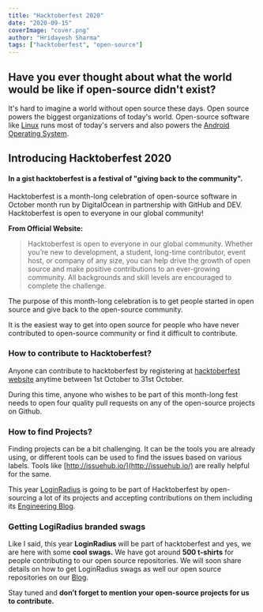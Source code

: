 ```yaml
---
title: "Hacktoberfest 2020"
date: "2020-09-15"
coverImage: "cover.png"
author: "Hridayesh Sharma"
tags: ["hacktoberfest", "open-source"]
---
```


## Have you ever thought about what the world would be like if open-source didn't exist?

It's hard to imagine a world without open source these days. Open source powers the biggest organizations of today's world. Open-source software like [Linux](https://en.wikipedia.org/wiki/Linux) runs most of today's servers and also powers the [Android Operating System](<https://en.wikipedia.org/wiki/Android_(operating_system)>).

## Introducing Hacktoberfest 2020

#### In a gist hacktoberfest is a festival of "giving back to the community".

Hacktoberfest is a month-long celebration of open-source software in October month run by DigitalOcean in partnership with GitHub and DEV. Hacktoberfest is open to everyone in our global community!

**From Official Website:**

> Hacktoberfest is open to everyone in our global community. Whether you’re new to development, a student, long-time contributor, event host, or company of any size, you can help drive the growth of open source and make positive contributions to an ever-growing community. All backgrounds and skill levels are encouraged to complete the challenge.

The purpose of this month-long celebration is to get people started in open source and give back to the open-source community.

It is the easiest way to get into open source for people who have never contributed to open-source community or find it difficult to contribute.

### How to contribute to Hacktoberfest?

Anyone can contribute to hacktoberfest by registering at [hacktoberfest website](https://hacktoberfest.digitalocean.com/) anytime between 1st October to 31st October.

During this time, anyone who wishes to be part of this month-long fest needs to open four quality pull requests on any of the open-source projects on Github.

### How to find Projects?

Finding projects can be a bit challenging. It can be the tools you are already using, or different tools can be used to find the issues based on various labels. Tools like [http://issuehub.io/](http://issuehub.io/) are really helpful for the same.

This year [LoginRadius](https://www.loginradius.com/) is going to be part of Hacktoberfest by open-sourcing a lot of its projects and accepting contributions on them including its [Engineering Blog](https://www.loginradius.com/engineering/blog).

### Getting LogiRadius branded swags

Like I said, this year **LoginRadius** will be part of hacktoberfest and yes, we are here with some **cool swags.** We have got around **500 t-shirts** for people contributing to our open source repositories. We will soon share details on how to get LoginRadius swags as well our open source repositories on our [Blog](https://www.loginradius.com/engineering/blog).

Stay tuned and **don’t forget to mention your open-source projects for us to contribute.**
